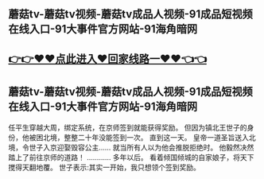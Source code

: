 ## 蘑菇tv-蘑菇tv视频-蘑菇tv成品人视频-91成品短视频在线入口-91大事件官方网站-91海角暗网
## [👉👉♥♥点此进入♥回家线路一♥♥👈👈](https://444.run)
## 蘑菇tv-蘑菇tv视频-蘑菇tv成品人视频-91成品短视频在线入口-91大事件官方网站-91海角暗网
任平生穿越大周，绑定系统，在京师签到就能获得奖励。
但因为镇北王世子的身份，他被困北境，整整二十年没能签到一次。
直到这一天。
皇帝一道圣旨送入北境，令世子入京迎娶毁容公主……
就当所有人以为他会推脱拒绝时。
他毅然决然踏上了前往京师的道路！
…………
多年以后。
看着倾国倾城的自家娘子，将天下搅得天翻地覆。
世子表示:其实一开始，我只想领个签到奖励。
